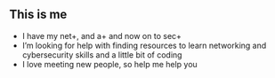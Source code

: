 ## This is me
- I have my net+, and a+ and now on to sec+
- I’m looking for help with finding resources to learn networking and cybersecurity skills and a little bit of coding
- I love meeting new people, so help me help you
<!--
**Switchem/Switchem** is a ✨ _special_ ✨ repository because its `README.md` (this file) appears on your GitHub profile.

Here are some ideas to get you started:

- 🔭 I’m currently working on getting my network+
- 🌱 I’m currently learning network+
- 🤔 I’m looking for help with finding resources to learn networking and cybersecurity skills and a little bit of coding 
- 💬 Ask me about why I'm intrested in cyber
- 📫 How to reach me: I'll reach you I'm batman
- 😄 Pronouns: call me he/him does not matter to me
- ⚡ Fun fact: I love meeting new people
-->

